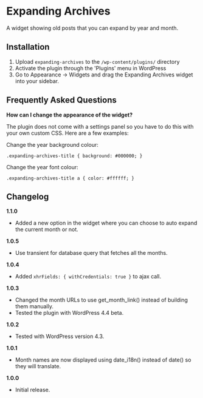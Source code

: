 # Expanding Archives

A widget showing old posts that you can expand by year and month.

## Installation

1. Upload `expanding-archives` to the `/wp-content/plugins/` directory
2. Activate the plugin through the 'Plugins' menu in WordPress
3. Go to Appearance -> Widgets and drag the Expanding Archives widget into your sidebar.

## Frequently Asked Questions

**How can I change the appearance of the widget?**

The plugin does not come with a settings panel so you have to do this with your own custom CSS. Here are a few examples:

Change the year background colour:

`.expanding-archives-title {
    background: #000000;
}`

Change the year font colour:

`.expanding-archives-title a {
    color: #ffffff;
}`

## Changelog

**1.1.0**
* Added a new option in the widget where you can choose to auto expand the current month or not.

**1.0.5**
* Use transient for database query that fetches all the months.

**1.0.4**
* Added `xhrFields: { withCredentials: true }` to ajax call.

**1.0.3**
* Changed the month URLs to use get_month_link() instead of building them manually.
* Tested the plugin with WordPress 4.4 beta.

**1.0.2**
* Tested with WordPress version 4.3.

**1.0.1**
* Month names are now displayed using date_i18n() instead of date() so they will translate.

**1.0.0**
* Initial release.